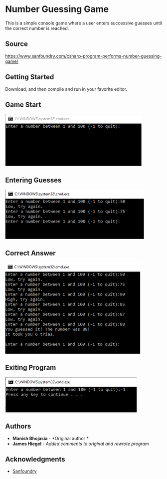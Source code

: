 # Number Guessing Game

This is a simple console game where a user enters successive guesses until the correct number is reached.

## Source

https://www.sanfoundry.com/csharp-program-performs-number-guessing-game/

## Getting Started

Download, and then compile and run in your favorite editor.

## Game Start
![game prompt](https://github.com/JamesHiegel/CSharp_Portfolio/blob/master/NumberGuessingGame/img/start.PNG)

## Entering Guesses
![game prompt](NumberGuessingGame/img/guesses.PNG)

## Correct Answer
![game prompt](NumberGuessingGame/img/correct.PNG)

## Exiting Program
![game prompt](NumberGuessingGame/img/quit.PNG)

## Authors

* **Manish Bhojasia** - *Original author *
* **James Hiegel** - *Added comments to original and rewrote program*

## Acknowledgments

* [Sanfoundry](https://www.sanfoundry.com/)